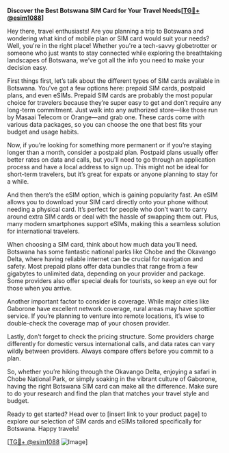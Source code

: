 **Discover the Best Botswana SIM Card for Your Travel Needs[[TG💪+ @esim1088](https://t.me/s/esim1088)]**

Hey there, travel enthusiasts! Are you planning a trip to Botswana and wondering what kind of mobile plan or SIM card would suit your needs? Well, you're in the right place! Whether you're a tech-savvy globetrotter or someone who just wants to stay connected while exploring the breathtaking landscapes of Botswana, we’ve got all the info you need to make your decision easy.

First things first, let’s talk about the different types of SIM cards available in Botswana. You’ve got a few options here: prepaid SIM cards, postpaid plans, and even eSIMs. Prepaid SIM cards are probably the most popular choice for travelers because they’re super easy to get and don’t require any long-term commitment. Just walk into any authorized store—like those run by Masaai Telecom or Orange—and grab one. These cards come with various data packages, so you can choose the one that best fits your budget and usage habits.

Now, if you’re looking for something more permanent or if you’re staying longer than a month, consider a postpaid plan. Postpaid plans usually offer better rates on data and calls, but you’ll need to go through an application process and have a local address to sign up. This might not be ideal for short-term travelers, but it’s great for expats or anyone planning to stay for a while.

And then there’s the eSIM option, which is gaining popularity fast. An eSIM allows you to download your SIM card directly onto your phone without needing a physical card. It’s perfect for people who don’t want to carry around extra SIM cards or deal with the hassle of swapping them out. Plus, many modern smartphones support eSIMs, making this a seamless solution for international travelers.

When choosing a SIM card, think about how much data you’ll need. Botswana has some fantastic national parks like Chobe and the Okavango Delta, where having reliable internet can be crucial for navigation and safety. Most prepaid plans offer data bundles that range from a few gigabytes to unlimited data, depending on your provider and package. Some providers also offer special deals for tourists, so keep an eye out for those when you arrive.

Another important factor to consider is coverage. While major cities like Gaborone have excellent network coverage, rural areas may have spottier service. If you’re planning to venture into remote locations, it’s wise to double-check the coverage map of your chosen provider. 

Lastly, don’t forget to check the pricing structure. Some providers charge differently for domestic versus international calls, and data rates can vary wildly between providers. Always compare offers before you commit to a plan.

So, whether you’re hiking through the Okavango Delta, enjoying a safari in Chobe National Park, or simply soaking in the vibrant culture of Gaborone, having the right Botswana SIM card can make all the difference. Make sure to do your research and find the plan that matches your travel style and budget.

Ready to get started? Head over to [insert link to your product page] to explore our selection of SIM cards and eSIMs tailored specifically for Botswana. Happy travels!

[[TG💪+ @esim1088](https://t.me/s/esim1088) ![Image](https://i.postimg.cc/Y0z9fWf4/image.png)]